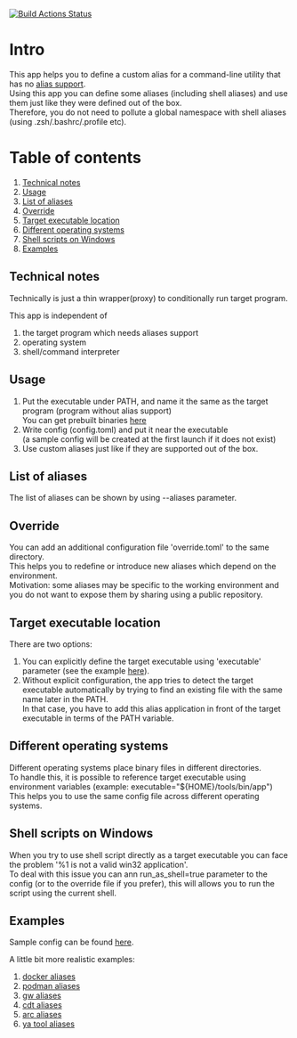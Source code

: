 [![Build Actions Status](https://github.com/yantonov/alias/workflows/ci/badge.svg)](https://github.com/yantonov/alias/actions)

# Intro

This app helps you to define a custom alias for a command-line utility that has no [alias support](https://git-scm.com/docs/git-config#Documentation/git-config.txt-alias).  
Using this app you can define some aliases (including shell aliases) and use them just like they were defined out of the box.  
Therefore, you do not need to pollute a global namespace with shell aliases (using .zsh/.bashrc/.profile etc).  

# Table of contents
1. [Technical notes](#technical-notes)
2. [Usage](#usage)
3. [List of aliases](#list-of-aliases)
4. [Override](#override)
5. [Target executable location](#target-executable-location)
6. [Different operating systems](#different-operating-systems)
7. [Shell scripts on Windows](#shell-scripts-on-windows)
8. [Examples](#examples)

## Technical notes
Technically is just a thin wrapper(proxy) to conditionally run target program.  

This app is independent of
1. the target program which needs aliases support
2. operating system
3. shell/command interpreter

## Usage
1. Put the executable under PATH, and name it the same as the target program (program without alias support)  
You can get prebuilt binaries [here](https://github.com/yantonov/alias/releases)
2. Write config (config.toml) and put it near the executable  
(a sample config will be created at the first launch if it does not exist)
3. Use custom aliases just like if they are supported out of the box.  

## List of aliases
The list of aliases can be shown by using --aliases parameter.

## Override
You can add an additional configuration file 'override.toml' to the same directory.  
This helps you to redefine or introduce new aliases which depend on the environment.  
Motivation: some aliases may be specific to the working environment and you do not want to expose them by sharing using a public repository.

## Target executable location
There are two options:  
1. You can explicitly define the target executable using 'executable' parameter (see the example [here](https://github.com/yantonov/alias/blob/master/docs/sample_config.toml)).  
2. Without explicit configuration, the app tries to detect the target executable automatically by trying to find an existing file with the same name later in the PATH.  
In that case, you have to add this alias application in front of the target executable in terms of the PATH variable.

## Different operating systems
Different operating systems place binary files in different directories.  
To handle this, it is possible to reference target executable using environment variables (example: executable="${HOME}/tools/bin/app")  
This helps you to use the same config file across different operating systems.

## Shell scripts on Windows
When you try to use shell script directly as a target executable you can face the problem '%1 is not a valid win32 application'.  
To deal with this issue you can ann run_as_shell=true parameter to the config (or to the override file if you prefer), this will allows you to run the script using the current shell.

## Examples
Sample config can be found [here](https://github.com/yantonov/alias/blob/master/docs/sample_config.toml).

A little bit more realistic examples:  
1. [docker aliases](https://github.com/yantonov/docker-aliases)  
2. [podman aliases](https://github.com/yantonov/podman-aliases)  
3. [gw aliases](https://github.com/yantonov/gw-aliases)  
4. [cdt aliases](https://github.com/yantonov/cdt-aliases)  
5. [arc aliases](https://github.com/yantonov/arc-aliases)  
6. [ya tool aliases](https://github.com/yantonov/ya-aliases)  
